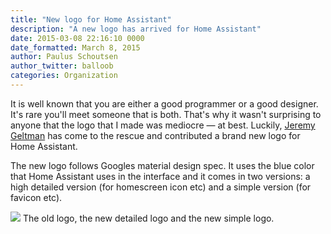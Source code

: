 ```yaml
---
title: "New logo for Home Assistant"
description: "A new logo has arrived for Home Assistant"
date: 2015-03-08 22:16:10 0000
date_formatted: March 8, 2015
author: Paulus Schoutsen
author_twitter: balloob
categories: Organization
---
```


It is well known that you are either a good programmer or a good designer. It's rare you'll meet someone that is both. That's why it wasn't surprising to anyone that the logo that I made was mediocre &mdash; at best. Luckily, [Jeremy Geltman](http://jeremygeltman.com/) has come to the rescue and contributed a brand new logo for Home Assistant.

The new logo follows Googles material design spec. It uses the blue color that Home Assistant uses in the interface and it comes in two versions: a high detailed version (for homescreen icon etc) and a simple version (for favicon etc).

<p class='img'>
<img src='{{site_root}}/images/blog/ha-logo-history.png' />
The old logo, the new detailed logo and the new simple logo.
</p>
